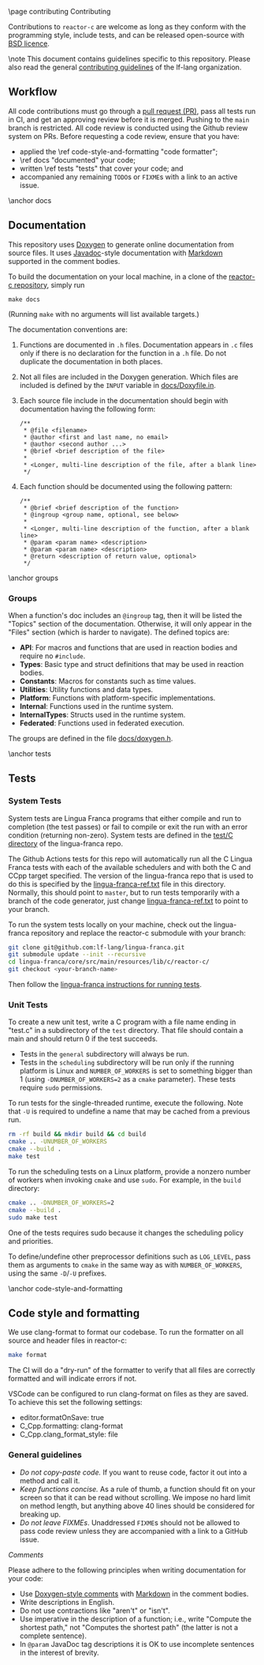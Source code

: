 \page contributing Contributing

Contributions to `reactor-c` are welcome as long as they conform with the programming style, include tests, and can be released open-source with [BSD licence](https://github.com/lf-lang/reactor-c/blob/main/LICENSE.md).

\note This document contains guidelines specific to this repository. Please also read the general [contributing guidelines](https://github.com/lf-lang/.github/blob/main/CONTRIBUTING.md) of the lf-lang organization.

## Workflow
All code contributions must go through a [pull request (PR)](https://github.com/lf-lang/.github/blob/main/CONTRIBUTING.md#pull-requests), pass all tests run in CI, and get an approving review before it is merged. Pushing to the `main` branch is restricted. All code review is conducted using the Github review system on PRs. Before requesting a code review, ensure that you have:

- applied the \ref code-style-and-formatting "code formatter";
- \ref docs "documented" your code;
- written \ref tests "tests" that cover your code; and
- accompanied any remaining `TODO`s or `FIXME`s with a link to an active issue.

\anchor docs
## Documentation

This repository uses [Doxygen](https://doxygen.org) to generate online documentation from source files. It uses [Javadoc](https://en.wikipedia.org/wiki/Javadoc)-style documentation with [Markdown](https://en.wikipedia.org/wiki/Markdown) supported in the comment bodies.

To build the documentation on your local machine, in a clone of the [reactor-c repository](https://github.com/lf-lang/reactor-c), simply run

```
make docs
```
(Running `make` with no arguments will list available targets.)

The documentation conventions are:

1. Functions are documented in `.h` files. Documentation appears in `.c` files only if there is no declaration for the function in a `.h` file. Do not duplicate the documentation in both places.
2. Not all files are included in the Doxygen generation. Which files are included is defined by the `INPUT` variable in [docs/Doxyfile.in](https://github.com/lf-lang/reactor-c/blob/main/docs/Doxyfile.in).
3. Each source file include in the documentation should begin with documentation having the following form:
   
    ```
    /**
     * @file <filename>
     * @author <first and last name, no email>
     * @author <second author ...>
     * @brief <brief description of the file>
     *
     * <Longer, multi-line description of the file, after a blank line>
     */
    ```
4. Each function should be documented using the following pattern:
   
    ```
    /**
     * @brief <brief description of the function>
     * @ingroup <group name, optional, see below>
     *
     * <Longer, multi-line description of the function, after a blank line>
     * @param <param name> <description>
     * @param <param name> <description>
     * @return <description of return value, optional>
     */
    ```

\anchor groups
### Groups

When a function's doc includes an `@ingroup` tag, then it will be listed the "Topics" section of the documentation. Otherwise, it will only appear in the "Files" section (which is harder to navigate).  The defined topics are:

* **API**: For macros and functions that are used in reaction bodies and require no `#include`.
* **Types**: Basic type and struct definitions that may be used in reaction bodies.
* **Constants**: Macros for constants such as time values.
* **Utilities**: Utility functions and data types.
* **Platform**: Functions with platform-specific implementations.
* **Internal**: Functions used in the runtime system.
* **InternalTypes**: Structs used in the runtime system.
* **Federated**: Functions used in federated execution.

The groups are defined in the file [docs/doxygen.h](https://github.com/lf-lang/reactor-c/blob/main/docs/doxygen.h).

\anchor tests
## Tests

### System Tests
System tests are Lingua Franca programs that either compile and run to completion (the test passes) or fail to compile or exit the run with an error condition (returning non-zero).
System tests are defined in the [test/C directory](https://github.com/lf-lang/lingua-franca/tree/master/test/C) of the lingua-franca repo.

The Github Actions tests for this repo will automatically run all the C Lingua Franca tests with each of the available schedulers and with both the C and CCpp target specified. The version of the lingua-franca repo that is used to do this is specified by the [lingua-franca-ref.txt](lingua-franca-ref.txt) file in this directory.
Normally, this should point to `master`, but to run tests temporarily with a branch of the code generator, just change [lingua-franca-ref.txt](lingua-franca-ref.txt) to point to your branch.

To run the system tests locally on your machine, check out the lingua-franca repository and replace the reactor-c submodule with your branch:

```sh
git clone git@github.com:lf-lang/lingua-franca.git
git submodule update --init --recursive
cd lingua-franca/core/src/main/resources/lib/c/reactor-c/
git checkout <your-branch-name>
```

Then follow the [lingua-franca instructions for running tests](https://github.com/lf-lang/lingua-franca/blob/master/CONTRIBUTING.md).

### Unit Tests
To create a new unit test, write a C program with a file name ending in "test.c"
in a subdirectory of the `test` directory. That file should contain a main and should return 0 if the test succeeds.

* Tests in the `general` subdirectory will always be run.
* Tests in the `scheduling` subdirectory will be run
only if the running platform is Linux and `NUMBER_OF_WORKERS` is set to something bigger than 1 (using `-DNUMBER_OF_WORKERS=2` as a `cmake` parameter). These tests require `sudo` permissions.

To run tests for the single-threaded runtime, execute the following. Note that
`-U` is required to undefine a name that may be cached from a previous run.

```sh
rm -rf build && mkdir build && cd build
cmake .. -UNUMBER_OF_WORKERS
cmake --build .
make test
```

To run the scheduling tests on a Linux platform, provide a nonzero number of workers when invoking `cmake` and use `sudo`. For example, in the `build` directory:

```sh
cmake .. -DNUMBER_OF_WORKERS=2
cmake --build .
sudo make test
```

One of the tests requires sudo because
it changes the scheduling policy and priorities.

To define/undefine other preprocessor definitions such as `LOG_LEVEL`, pass them as
arguments to `cmake` in the same way as with `NUMBER_OF_WORKERS`, using the same
`-D`/`-U` prefixes.


\anchor code-style-and-formatting
## Code style and formatting
We use clang-format to format our codebase. To run the formatter on all source and header files in reactor-c:

```sh
make format
```
The CI will do a "dry-run" of the formatter to verify that all files are correctly formatted and will indicate errors if not.

VSCode can be configured to run clang-format on files as they are saved. To achieve this set the following settings:

- editor.formatOnSave: true
- C_Cpp.formatting: clang-format
- C_Cpp.clang_format_style: file

### General guidelines
- _Do not copy-paste code._ If you want to reuse code, factor it out into a method and call it.
- _Keep functions concise._ As a rule of thumb, a function should fit on your screen so that it can be read without scrolling. We impose no hard limit on method length, but anything above 40 lines should be considered for breaking up.
- _Do not leave FIXMEs_. Unaddressed `FIXME`s should not be allowed to pass code review unless they are accompanied with a link to a GitHub issue.

_Comments_

Please adhere to the following principles when writing documentation for your code:

- Use [Doxygen-style comments](https://www.doxygen.nl/manual/docblocks.html) with [Markdown](https://www.doxygen.nl/manual/markdown.html) in the comment bodies.
- Write descriptions in English.
- Do not use contractions like "aren't" or "isn't".
- Use imperative in the description of a function; i.e., write "Compute the shortest path," not "Computes the shortest path" (the latter is not a complete sentence).
- In `@param` JavaDoc tag descriptions it is OK to use incomplete sentences in the interest of brevity.

